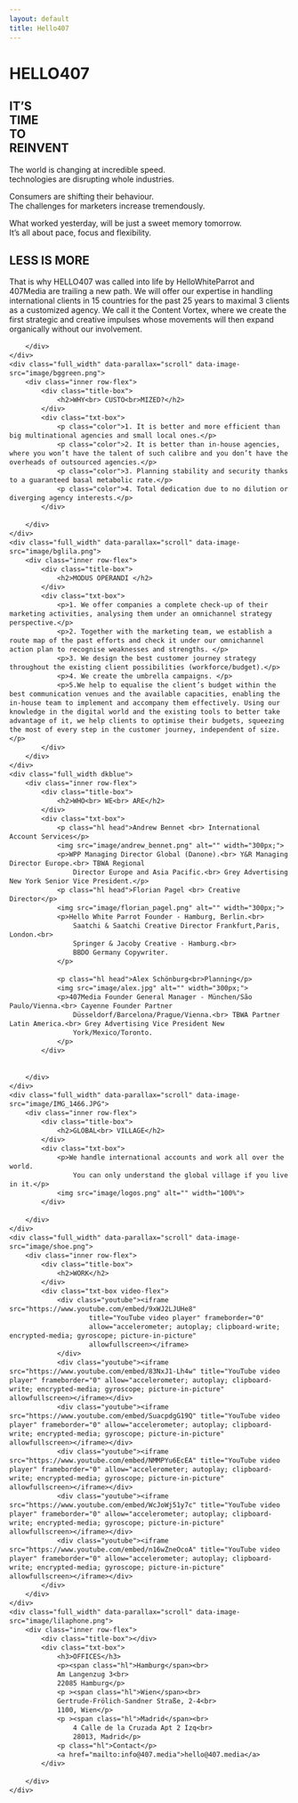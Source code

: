 ```yaml
---
layout: default
title: Hello407
---
```


<main>
    <div class="full_width first" data-parallax="scroll" data-image-src="image/phone.png">
        <h1>HELLO<span class="hl">407</span></h1>
        <!-- <img src="image/Group_4.png" alt="" class="arrow"> -->
    </div>
    <div class="full_width red">
        <div class="inner row-flex">
            <div class="title-box">
                <h2>IT’S<br> TIME<br> TO<br> REINVENT</h2>
            </div>
            <div class="txt-box">
                <p>The world is changing at incredible speed.<br>
                    technologies are disrupting whole industries.</p>
                <p>Consumers are shifting their behaviour.<br>
                    The challenges for marketers increase tremendously. </p>
                <p>What worked yesterday, will be just a sweet memory tomorrow.<br>
                    It’s all about pace, focus and flexibility.
                </p>
            </div>
        </div>
    </div>
    <div class="full_width" data-parallax="scroll" data-image-src="image/img_8487.jpg">
        <div class="inner row-flex">
            <div class="title-box">
                <h2 >LESS IS MORE</h2>
            </div>
            <div class="txt-box">
                <p>That is why HELLO407 was called into life by HelloWhiteParrot and 407Media are trailing a new path. We will offer our expertise in handling international clients in 15 countries for the past 25 years to maximal 3 clients as a customized agency. We call it the Content Vortex, where we create the first strategic and creative impulses whose movements will then expand organically without our involvement.</p>
            </div>

        </div>
    </div>
    <div class="full_width" data-parallax="scroll" data-image-src="image/bggreen.png">
        <div class="inner row-flex">
            <div class="title-box">
                <h2>WHY<br> CUSTO<br>MIZED?</h2>
            </div>
            <div class="txt-box">
                <p class="color">1. It is better and more efficient than big multinational agencies and small local ones.</p>
                <p class="color">2. It is better than in-house agencies, where you won’t have the talent of such calibre and you don’t have the overheads of outsourced agencies.</p>
                <p class="color">3. Planning stability and security thanks to a guaranteed basal metabolic rate.</p>
                <p class="color">4. Total dedication due to no dilution or diverging agency interests.</p>
            </div>

        </div>
    </div>
    <div class="full_width" data-parallax="scroll" data-image-src="image/bglila.png">
        <div class="inner row-flex">
            <div class="title-box">
                <h2>MODUS OPERANDI </h2>
            </div>
            <div class="txt-box">
                <p>1. We offer companies a complete check-up of their marketing activities, analysing them under an omnichannel strategy perspective.</p>
                <p>2. Together with the marketing team, we establish a route map of the past efforts and check it under our omnichannel action plan to recognise weaknesses and strengths. </p>
                <p>3. We design the best customer journey strategy throughout the existing client possibilities (workforce/budget).</p>
                <p>4. We create the umbrella campaigns. </p>
                <p>5.We help to equalise the client’s budget within the best communication venues and the available capacities, enabling the in-house team to implement and accompany them effectively. Using our knowledge in the digital world and the existing tools to better take advantage of it, we help clients to optimise their budgets, squeezing the most of every step in the customer journey, independent of size.</p>
            </div>
        </div>
    </div>
    <div class="full_width dkblue">
        <div class="inner row-flex">
            <div class="title-box">
                <h2>WHO<br> WE<br> ARE</h2>
            </div>
            <div class="txt-box">
                <p class="hl head">Andrew Bennet <br> International Account Services</p>
                <img src="image/andrew_bennet.png" alt="" width="300px;">
                <p>WPP Managing Director Global (Danone).<br> Y&R Managing Director Europe.<br> TBWA Regional
                    Director Europe and Asia Pacific.<br> Grey Advertising New York Senior Vice President.</p>
                <p class="hl head">Florian Pagel <br> Creative Director</p>
                <img src="image/florian_pagel.png" alt="" width="300px;">
                <p>Hello White Parrot Founder - Hamburg, Berlin.<br>
                    Saatchi & Saatchi Creative Director Frankfurt,Paris, London.<br>
                    Springer & Jacoby Creative - Hamburg.<br>
                    BBDO Germany Copywriter.
                </p>

                <p class="hl head">Alex Schönburg<br>Planning</p>
                <img src="image/alex.jpg" alt="" width="300px;">
                <p>407Media Founder General Manager - München/São Paulo/Vienna.<br> Cayenne Founder Partner
                    Düsseldorf/Barcelona/Prague/Vienna.<br> TBWA Partner Latin America.<br> Grey Advertising Vice President New
                    York/Mexico/Toronto.
                </p>
            </div>


        </div>
    </div>
    <div class="full_width" data-parallax="scroll" data-image-src="image/IMG_1466.JPG">
        <div class="inner row-flex">
            <div class="title-box">
                <h2>GLOBAL<br> VILLAGE</h2>
            </div>
            <div class="txt-box">
                <p>We handle international accounts and work all over the world.
                    You can only understand the global village if you live in it.</p>
                <img src="image/logos.png" alt="" width="100%">
            </div>

        </div>
    </div>
    <div class="full_width" data-parallax="scroll" data-image-src="image/shoe.png">
        <div class="inner row-flex">
            <div class="title-box">
                <h2>WORK</h2>
            </div>
            <div class="txt-box video-flex">
                <div class="youtube"><iframe src="https://www.youtube.com/embed/9xWJ2LJUHe8"
                        title="YouTube video player" frameborder="0"
                        allow="accelerometer; autoplay; clipboard-write; encrypted-media; gyroscope; picture-in-picture"
                        allowfullscreen></iframe>
                </div>
                <div class="youtube"><iframe src="https://www.youtube.com/embed/83NxJ1-Lh4w" title="YouTube video player" frameborder="0" allow="accelerometer; autoplay; clipboard-write; encrypted-media; gyroscope; picture-in-picture" allowfullscreen></iframe></div>
                <div class="youtube"><iframe src="https://www.youtube.com/embed/SuacpdgG19Q" title="YouTube video player" frameborder="0" allow="accelerometer; autoplay; clipboard-write; encrypted-media; gyroscope; picture-in-picture" allowfullscreen></iframe></div>
                <div class="youtube"><iframe src="https://www.youtube.com/embed/NMMPYu6EcEA" title="YouTube video player" frameborder="0" allow="accelerometer; autoplay; clipboard-write; encrypted-media; gyroscope; picture-in-picture" allowfullscreen></iframe></div>
                <div class="youtube"><iframe src="https://www.youtube.com/embed/WcJoWj51y7c" title="YouTube video player" frameborder="0" allow="accelerometer; autoplay; clipboard-write; encrypted-media; gyroscope; picture-in-picture" allowfullscreen></iframe></div>
                <div class="youtube"><iframe src="https://www.youtube.com/embed/n16wZneOcoA" title="YouTube video player" frameborder="0" allow="accelerometer; autoplay; clipboard-write; encrypted-media; gyroscope; picture-in-picture" allowfullscreen></iframe></div>
            </div>
        </div>
    </div>
    <div class="full_width" data-parallax="scroll" data-image-src="image/lilaphone.png">
        <div class="inner row-flex">
            <div class="title-box"></div>
            <div class="txt-box">
                <h3>OFFICES</h3>
                <p><span class="hl">Hamburg</span><br>
                Am Langenzug 3<br>
                22085 Hamburg</p>
                <p ><span class="hl">Wien</span><br>
                Gertrude-Frölich-Sandner Straße, 2-4<br>
                1100, Wien</p>
                <p ><span class="hl">Madrid</span><br>
                    4 Calle de la Cruzada Apt 2 Izq<br>
                    28013, Madrid</p>
                <p class="hl">Contact</p>
                <a href="mailto:info@407.media">hello@407.media</a>
            </div>

        </div>
    </div>
</main>
